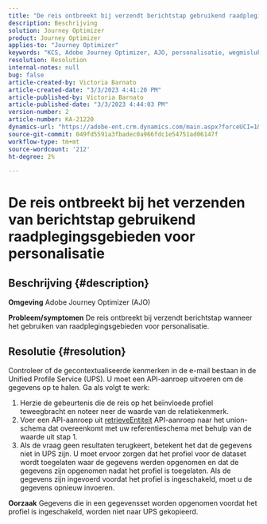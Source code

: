 ```yaml
---
title: "De reis ontbreekt bij verzendt berichtstap gebruikend raadplegingsgebieden voor personalisatie"
description: Beschrijving
solution: Journey Optimizer
product: Journey Optimizer
applies-to: "Journey Optimizer"
keywords: "KCS, Adobe Journey Optimizer, AJO, personalisatie, wegmislukking"
resolution: Resolution
internal-notes: null
bug: false
article-created-by: Victoria Barnato
article-created-date: "3/3/2023 4:41:20 PM"
article-published-by: Victoria Barnato
article-published-date: "3/3/2023 4:44:03 PM"
version-number: 2
article-number: KA-21220
dynamics-url: "https://adobe-ent.crm.dynamics.com/main.aspx?forceUCI=1&pagetype=entityrecord&etn=knowledgearticle&id=645a1537-e2b9-ed11-83fe-6045bd006b25"
source-git-commit: 049fd5591a3fbadec0a966fdc1e54751ad06147f
workflow-type: tm+mt
source-wordcount: '212'
ht-degree: 2%

---
```


# De reis ontbreekt bij het verzenden van berichtstap gebruikend raadplegingsgebieden voor personalisatie

## Beschrijving {#description}

<b>Omgeving</b>
Adobe Journey Optimizer (AJO)


<b>Probleem/symptomen</b>
De reis ontbreekt bij verzendt berichtstap wanneer het gebruiken van raadplegingsgebieden voor personalisatie.


## Resolutie {#resolution}


Controleer of de gecontextualiseerde kenmerken in de e-mail bestaan in de Unified Profile Service (UPS). U moet een API-aanroep uitvoeren om de gegevens op te halen. Ga als volgt te werk:

1. Herzie de gebeurtenis die de reis op het beïnvloede profiel teweegbracht en noteer neer de waarde van de relatiekenmerk.
2. Voer een API-aanroep uit [retrieveEntiteit](https://developer.adobe.com/experience-platform-apis/references/profile/#tag/Entities/operation/retrieveEntity) API-aanroep naar het union-schema dat overeenkomt met uw referentieschema met behulp van de waarde uit stap 1.
3. Als de vraag geen resultaten terugkeert, betekent het dat de gegevens niet in UPS zijn. U moet ervoor zorgen dat het profiel voor de dataset wordt toegelaten waar de gegevens werden opgenomen en dat de gegevens zijn opgenomen nadat het profiel is toegelaten. Als de gegevens zijn ingevoerd voordat het profiel is ingeschakeld, moet u de gegevens opnieuw invoeren.



<b>Oorzaak</b>
Gegevens die in een gegevensset worden opgenomen voordat het profiel is ingeschakeld, worden niet naar UPS gekopieerd.
